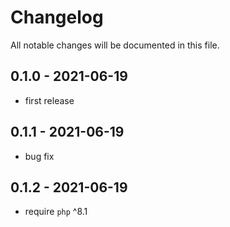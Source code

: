 # Changelog

All notable changes will be documented in this file.

## 0.1.0 - 2021-06-19

- first release

## 0.1.1 - 2021-06-19

- bug fix

## 0.1.2 - 2021-06-19

- require `php` ^8.1
